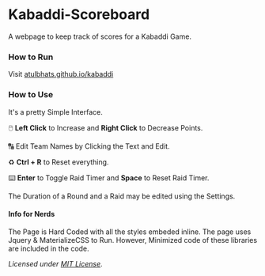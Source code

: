 # Kabaddi-Scoreboard
A webpage to keep track of scores for a Kabaddi Game. 

### How to Run

Visit [atulbhats.github.io/kabaddi](https://atulbhats.github.io/kabaddi)

### How to Use

It's a pretty Simple Interface.

🖱️ **Left Click** to Increase and **Right Click** to Decrease Points.

🔠 Edit Team Names by Clicking the Text and Edit.

♻️ **Ctrl + R** to Reset everything.

⌨️ **Enter** to Toggle Raid Timer and **Space** to Reset Raid Timer.

The Duration of a Round and a Raid may be edited using the Settings.

#### Info for Nerds

The Page is Hard Coded with all the styles embeded inline. 
The page uses Jquery & MaterializeCSS to Run. However, Minimized code of these libraries are included in the code. 

_Licensed under [MIT License](http://opensource.org/licenses/mit-license.html)_.

